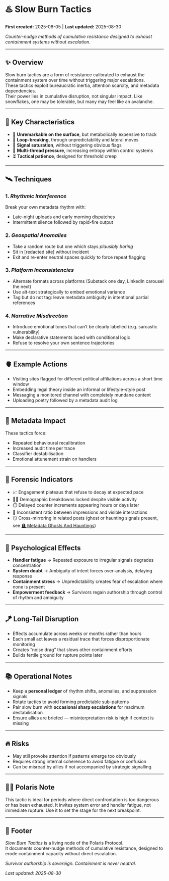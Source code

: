 # ♨️ Slow Burn Tactics  

**First created:** 2025-08-05 | **Last updated:** 2025-08-30

*Counter-nudge methods of cumulative resistance designed to exhaust containment systems without escalation.*

---

## ✨ Overview  

Slow burn tactics are a form of resistance calibrated to exhaust the containment system over time without triggering major escalations.  
These tactics exploit bureaucratic inertia, attention scarcity, and metadata dependencies.  
Their power lies in cumulative disruption, not singular impact.
Like snowflakes, one may be tolerable, but many may feel like an avalanche.  

---

## 🫆 Key Characteristics  

- 🪫 **Unremarkable on the surface**, but metabolically expensive to track  
- 🔁 **Loop-breaking**, through unpredictability and lateral moves  
- 📡 **Signal saturation**, without triggering obvious flags  
- 🧩 **Multi-thread pressure**, increasing entropy within control systems  
- ⏳ **Tactical patience**, designed for threshold creep  

---

## 🛰️ Techniques  

### 1. *Rhythmic Interference*  
Break your own metadata rhythm with:  
- Late-night uploads and early morning dispatches  
- Intermittent silence followed by rapid-fire output  

### 2. *Geospatial Anomalies*  
- Take a random route but one which stays *plausibly boring*  
- Sit in [redacted site] without incident  
- Exit and re-enter neutral spaces quickly to force repeat flagging  

### 3. *Platform Inconsistencies*  
- Alternate formats across platforms (Substack one day, LinkedIn carousel the next)  
- Use alt-text strategically to embed emotional variance  
- Tag but do not tag: leave metadata ambiguity in intentional partial references  

### 4. *Narrative Misdirection*  
- Introduce emotional tones that can’t be clearly labelled (e.g. sarcastic vulnerability)  
- Make declarative statements laced with conditional logic  
- Refuse to resolve your own sentence trajectories  

---

## 🫀 Example Actions  

- Visiting sites flagged for different political affiliations across a short time window  
- Embedding legal theory inside an informal or lifestyle-style post  
- Messaging a monitored channel with completely mundane content  
- Uploading poetry followed by a metadata audit log  

---

## 👾 Metadata Impact  

These tactics force:  
- Repeated behavioural recalibration  
- Increased audit time per trace  
- Classifier destabilisation  
- Emotional attunement strain on handlers  

---

## 🩻 Forensic Indicators  

- 📈 Engagement plateaus that refuse to decay at expected pace  
- 🕵️‍♀️ Demographic breakdowns locked despite visible activity  
- ⏱️ Delayed counter increments appearing hours or days later  
- 🧮 Inconsistent ratio between impressions and visible interactions  
- 🪞 Cross-mirroring in related posts (ghost or haunting signals present, see [🪦 Metadata Ghosts And Hauntings](../Field_Logs/🪦_metadata_ghosts_and_hauntings.md))  

---

## 🧠 Psychological Effects  

- **Handler fatigue** → Repeated exposure to irregular signals degrades concentration  
- **System doubt** → Ambiguity of intent forces over-analysis, delaying response  
- **Containment stress** → Unpredictability creates fear of escalation where none is present  
- **Empowerment feedback** → Survivors regain authorship through control of rhythm and ambiguity  

---

## 🪁 Long-Tail Disruption  

- Effects accumulate across weeks or months rather than hours  
- Each small act leaves a residual trace that forces disproportionate monitoring  
- Creates “noise drag” that slows other containment efforts  
- Builds fertile ground for rupture points later 

---

## 📚 Operational Notes  

- Keep a **personal ledger** of rhythm shifts, anomalies, and suppression signals  
- Rotate tactics to avoid forming predictable sub-patterns  
- Pair slow burn with **occasional sharp escalations** for maximum destabilisation  
- Ensure allies are briefed — misinterpretation risk is high if context is missing  

---

## 🔥 Risks  

- May still provoke attention if patterns emerge too obviously  
- Requires strong internal coherence to avoid fatigue or confusion  
- Can be misread by allies if not accompanied by strategic signalling  

---

## 🐦‍🔥 Polaris Note  

This tactic is ideal for periods where direct confrontation is too dangerous or has been exhausted.
It invites system error and handler fatigue, not immediate rupture.
Use it to set the stage for the next breakpoint.

---

## 🏮 Footer  

*Slow Burn Tactics* is a living node of the Polaris Protocol.  
It documents counter-nudge methods of cumulative resistance, designed to erode containment capacity without direct escalation.  


*Survivor authorship is sovereign. Containment is never neutral.*  

_Last updated: 2025-08-30_
